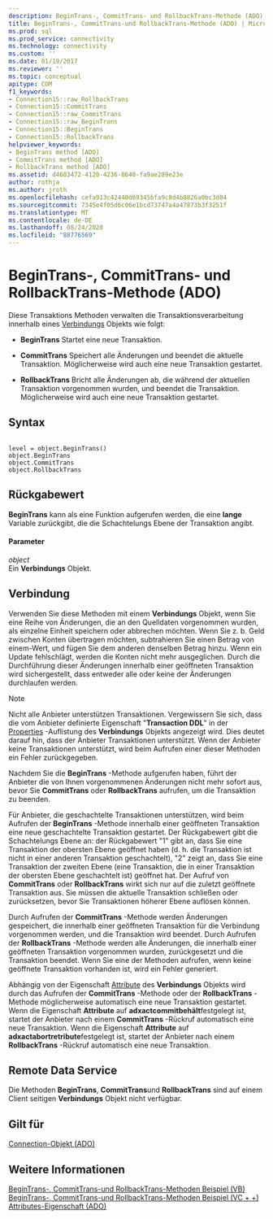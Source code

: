 ```yaml
---
description: BeginTrans-, CommitTrans- und RollbackTrans-Methode (ADO)
title: BeginTrans-, CommitTrans-und RollbackTrans-Methode (ADO) | Microsoft-Dokumentation
ms.prod: sql
ms.prod_service: connectivity
ms.technology: connectivity
ms.custom: ''
ms.date: 01/19/2017
ms.reviewer: ''
ms.topic: conceptual
apitype: COM
f1_keywords:
- Connection15::raw_RollbackTrans
- Connection15::CommitTrans
- Connection15::raw_CommitTrans
- Connection15::raw_BeginTrans
- Connection15::BeginTrans
- Connection15::RollbackTrans
helpviewer_keywords:
- BeginTrans method [ADO]
- CommitTrans method [ADO]
- RollbackTrans method [ADO]
ms.assetid: d4683472-4120-4236-8640-fa9ae289e23e
author: rothja
ms.author: jroth
ms.openlocfilehash: cefa913c42440d69345bfa9c8d4b8826a0bc3d84
ms.sourcegitcommit: 7345e4f05d6c06e1bcd73747a4a47873b3f3251f
ms.translationtype: MT
ms.contentlocale: de-DE
ms.lasthandoff: 08/24/2020
ms.locfileid: "88776569"
---
```

# <a name="begintrans-committrans-and-rollbacktrans-methods-ado"></a>BeginTrans-, CommitTrans- und RollbackTrans-Methode (ADO)
Diese Transaktions Methoden verwalten die Transaktionsverarbeitung innerhalb eines [Verbindungs](./connection-object-ado.md) Objekts wie folgt:  
  
-   **BeginTrans** Startet eine neue Transaktion.  
  
-   **CommitTrans** Speichert alle Änderungen und beendet die aktuelle Transaktion. Möglicherweise wird auch eine neue Transaktion gestartet.  
  
-   **RollbackTrans** Bricht alle Änderungen ab, die während der aktuellen Transaktion vorgenommen wurden, und beendet die Transaktion. Möglicherweise wird auch eine neue Transaktion gestartet.  
  
## <a name="syntax"></a>Syntax  
  
```  
  
level = object.BeginTrans()  
object.BeginTrans  
object.CommitTrans  
object.RollbackTrans  
```  
  
## <a name="return-value"></a>Rückgabewert  
 **BeginTrans** kann als eine Funktion aufgerufen werden, die eine **lange** Variable zurückgibt, die die Schachtelungs Ebene der Transaktion angibt.  
  
#### <a name="parameters"></a>Parameter  
 *object*  
 Ein **Verbindungs** Objekt.  
  
## <a name="connection"></a>Verbindung  
 Verwenden Sie diese Methoden mit einem **Verbindungs** Objekt, wenn Sie eine Reihe von Änderungen, die an den Quelldaten vorgenommen wurden, als einzelne Einheit speichern oder abbrechen möchten. Wenn Sie z. b. Geld zwischen Konten übertragen möchten, subtrahieren Sie einen Betrag von einem-Wert, und fügen Sie dem anderen denselben Betrag hinzu. Wenn ein Update fehlschlägt, werden die Konten nicht mehr ausgeglichen. Durch die Durchführung dieser Änderungen innerhalb einer geöffneten Transaktion wird sichergestellt, dass entweder alle oder keine der Änderungen durchlaufen werden.  
  
> [!NOTE]
>  Nicht alle Anbieter unterstützen Transaktionen. Vergewissern Sie sich, dass die vom Anbieter definierte Eigenschaft "**Transaction DDL**" in der [Properties](./properties-collection-ado.md) -Auflistung des **Verbindungs** Objekts angezeigt wird. Dies deutet darauf hin, dass der Anbieter Transaktionen unterstützt. Wenn der Anbieter keine Transaktionen unterstützt, wird beim Aufrufen einer dieser Methoden ein Fehler zurückgegeben.  
  
 Nachdem Sie die **BeginTrans** -Methode aufgerufen haben, führt der Anbieter die von Ihnen vorgenommenen Änderungen nicht mehr sofort aus, bevor Sie **CommitTrans** oder **RollbackTrans** aufrufen, um die Transaktion zu beenden.  
  
 Für Anbieter, die geschachtelte Transaktionen unterstützen, wird beim Aufrufen der **BeginTrans** -Methode innerhalb einer geöffneten Transaktion eine neue geschachtelte Transaktion gestartet. Der Rückgabewert gibt die Schachtelungs Ebene an: der Rückgabewert "1" gibt an, dass Sie eine Transaktion der obersten Ebene geöffnet haben (d. h. die Transaktion ist nicht in einer anderen Transaktion geschachtelt), "2" zeigt an, dass Sie eine Transaktion der zweiten Ebene (eine Transaktion, die in einer Transaktion der obersten Ebene geschachtelt ist) geöffnet hat. Der Aufruf von **CommitTrans** oder **RollbackTrans** wirkt sich nur auf die zuletzt geöffnete Transaktion aus. Sie müssen die aktuelle Transaktion schließen oder zurücksetzen, bevor Sie Transaktionen höherer Ebene auflösen können.  
  
 Durch Aufrufen der **CommitTrans** -Methode werden Änderungen gespeichert, die innerhalb einer geöffneten Transaktion für die Verbindung vorgenommen werden, und die Transaktion wird beendet. Durch Aufrufen der **RollbackTrans** -Methode werden alle Änderungen, die innerhalb einer geöffneten Transaktion vorgenommen wurden, zurückgesetzt und die Transaktion beendet. Wenn Sie eine der Methoden aufrufen, wenn keine geöffnete Transaktion vorhanden ist, wird ein Fehler generiert.  
  
 Abhängig von der Eigenschaft [Attribute](./attributes-property-ado.md) des **Verbindungs** Objekts wird durch das Aufrufen der **CommitTrans** -Methode oder der **RollbackTrans** -Methode möglicherweise automatisch eine neue Transaktion gestartet. Wenn die Eigenschaft **Attribute** auf **adxactcommitbehält**festgelegt ist, startet der Anbieter nach einem **CommitTrans** -Rückruf automatisch eine neue Transaktion. Wenn die Eigenschaft **Attribute** auf **adxactabortretribute**festgelegt ist, startet der Anbieter nach einem **RollbackTrans** -Rückruf automatisch eine neue Transaktion.  
  
## <a name="remote-data-service"></a>Remote Data Service  
 Die Methoden **BeginTrans**, **CommitTrans**und **RollbackTrans** sind auf einem Client seitigen **Verbindungs** Objekt nicht verfügbar.  
  
## <a name="applies-to"></a>Gilt für  
 [Connection-Objekt (ADO)](./connection-object-ado.md)  
  
## <a name="see-also"></a>Weitere Informationen  
 [BeginTrans-, CommitTrans-und RollbackTrans-Methoden Beispiel (VB)](./begintrans-committrans-and-rollbacktrans-methods-example-vb.md)   
 [BeginTrans-, CommitTrans-und RollbackTrans-Methoden Beispiel (VC + +)](./begintrans-committrans-and-rollbacktrans-methods-example-vc.md)   
 [Attributes-Eigenschaft (ADO)](./attributes-property-ado.md)